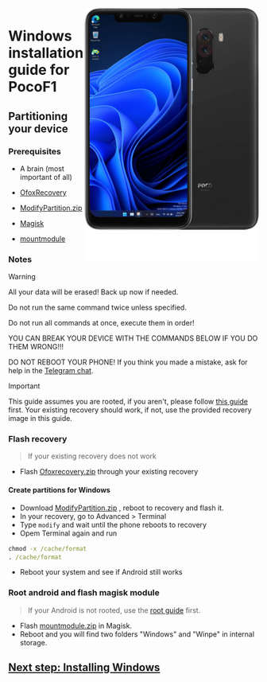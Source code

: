 <img align="right" src="beryllium.png" width="350" alt="Windows installation on beryllium">

# Windows installation guide for PocoF1

## Partitioning your device

### Prerequisites
- A brain (most important of all)

- [OfoxRecovery](https://drive.google.com/file/d/1ZMjx6lC7uB1bTy6NXKjwKkLmKUEywKxu/view?usp=sharing)

- [ModifyPartition.zip](https://drive.google.com/file/d/1aLex1_xi4AXwg5zc533fxTwTyU5zRZgl/view?usp=sharing)

- [Magisk](https://github.com/topjohnwu/Magisk/releases/download/v27.0/Magisk-v27.0.apk)

- [mountmodule](mountmodule.zip)

### Notes
> [!WARNING]  
> All your data will be erased! Back up now if needed.
> 
> Do not run the same command twice unless specified.
>  
> Do not run all commands at once, execute them in order!
>
> YOU CAN BREAK YOUR DEVICE WITH THE COMMANDS BELOW IF YOU DO THEM WRONG!!!
>
> DO NOT REBOOT YOUR PHONE! If you think you made a mistake, ask for help in the [Telegram chat](https://t.me/WinOnF1).


> [!IMPORTANT]
> This guide assumes you are rooted, if you aren't, please follow [this guide](root.md) first.
> Your existing recovery should work, if not,  use the provided recovery image in this guide. 

### Flash recovery
> If your existing recovery does not work

- Flash [Ofoxrecovery.zip](https://drive.google.com/file/d/1ZMjx6lC7uB1bTy6NXKjwKkLmKUEywKxu/view?usp=sharing) through your existing recovery

#### Create partitions for Windows
- Download [ModifyPartition.zip](https://drive.google.com/file/d/1aLex1_xi4AXwg5zc533fxTwTyU5zRZgl/view?usp=sharing) , reboot to recovery and flash it.
- In your recovery, go to Advanced > Terminal
- Type `modify` and wait until the phone reboots to recovery 
- Opem Terminal again and run
```cmd
chmod -x /cache/format
. /cache/format
```
- Reboot your system and see if Android still works

### Root android and flash magisk module
> If your Android is not rooted, use the [root guide](root.md) first.

- Flash [mountmodule.zip](mountmodule.zip) in Magisk.
- Reboot and you will find two folders "Windows" and "Winpe" in internal storage. 

## [Next step: Installing Windows](/guide/NEW2-install.md)




































